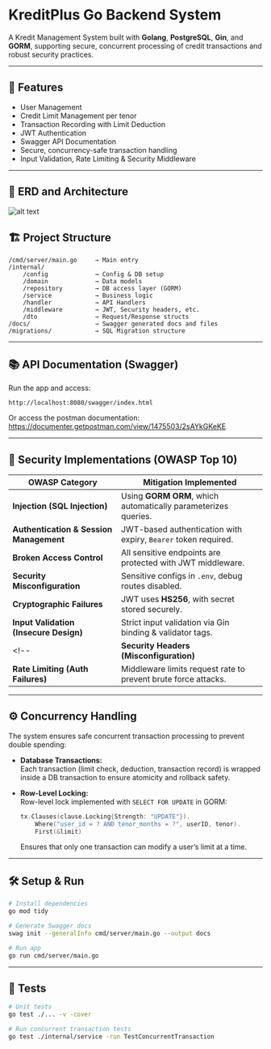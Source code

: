# KreditPlus Go Backend System

A Kredit Management System built with **Golang**, **PostgreSQL**, **Gin**, and **GORM**, supporting secure, concurrent processing of credit transactions and robust security practices.

---

## 🚀 Features

- User Management
- Credit Limit Management per tenor
- Transaction Recording with Limit Deduction
- JWT Authentication
- Swagger API Documentation
- Secure, concurrency-safe transaction handling
- Input Validation, Rate Limiting & Security Middleware

---

## 📝 ERD and Architecture
![alt text](https://raw.githubusercontent.com/msyahruls/kreditplus-go-test/refs/heads/main/docs/kreditplus-test.drawio.png)

## 🏗️ Project Structure

```
/cmd/server/main.go     → Main entry
/internal/
    /config             → Config & DB setup
    /domain             → Data models
    /repository         → DB access layer (GORM)
    /service            → Business logic
    /handler            → API Handlers
    /middleware         → JWT, Security headers, etc.
    /dto                → Request/Response structs
/docs/                  → Swagger generated docs and files
/migrations/            → SQL Migration structure
```

---

## 📚 API Documentation (Swagger)

Run the app and access:

```
http://localhost:8080/swagger/index.html
```

Or access the postman documentation: 
https://documenter.getpostman.com/view/1475503/2sAYkGKeKE

---

## 🔐 Security Implementations (OWASP Top 10)

| OWASP Category                          | Mitigation Implemented                                               |
|----------------------------------------|----------------------------------------------------------------------|
| **Injection (SQL Injection)**          | Using **GORM ORM**, which automatically parameterizes queries.       |
| **Authentication & Session Management**| JWT-based authentication with expiry, `Bearer` token required.       |
| **Broken Access Control**              | All sensitive endpoints are protected with JWT middleware.           |
| **Security Misconfiguration**          | Sensitive configs in `.env`, debug routes disabled.                  |
| **Cryptographic Failures**             | JWT uses **HS256**, with secret stored securely.                     |
| **Input Validation (Insecure Design)** | Strict input validation via Gin binding & validator tags.            |
<!-- | **Security Headers (Misconfiguration)**| Middleware added for headers like `X-Frame-Options`, `CSP`, etc.      |
| **Rate Limiting (Auth Failures)**      | Middleware limits request rate to prevent brute force attacks.       | -->

---

## ⚙️ Concurrency Handling

The system ensures safe concurrent transaction processing to prevent double spending:

- **Database Transactions:**  
  Each transaction (limit check, deduction, transaction record) is wrapped inside a DB transaction to ensure atomicity and rollback safety.

- **Row-Level Locking:**  
  Row-level lock implemented with `SELECT FOR UPDATE` in GORM:

  ```go
  tx.Clauses(clause.Locking{Strength: "UPDATE"}).
      Where("user_id = ? AND tenor_months = ?", userID, tenor).
      First(&limit)
  ```

  Ensures that only one transaction can modify a user’s limit at a time.

<!-- - **Concurrent Batch Support:**  
  The service supports batch processing of transactions using Goroutines & WaitGroup, with DB transaction & locking mechanisms ensuring safe concurrent execution. -->

---

## 🛠️ Setup & Run

```bash
# Install dependencies
go mod tidy

# Generate Swagger docs
swag init --generalInfo cmd/server/main.go --output docs

# Run app
go run cmd/server/main.go
```

---

## 🧪 Tests

```bash
# Unit tests
go test ./... -v -cover

# Run concurrent transaction tests
go test ./internal/service -run TestConcurrentTransaction
```
